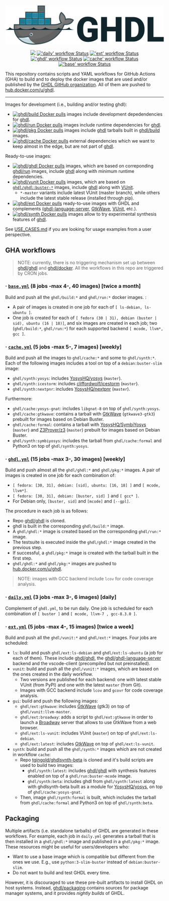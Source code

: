 <p align="center">
  <img src="./logo.png"/>
</p>

<p align="center">
<!--
  <a title="Read the Docs" href="http://ghdl.readthedocs.io"><img src="https://img.shields.io/readthedocs/ghdl.svg?longCache=true&style=flat-square&logo=read-the-docs&logoColor=e8ecef"></a><!--
  -->
  <a title="Join the chat at https://gitter.im/ghdl1/Lobby" href="https://gitter.im/ghdl1/Lobby?utm_source=badge&utm_medium=badge&utm_campaign=pr-badge&utm_content=badge"><img src="https://img.shields.io/badge/chat-on%20gitter-4db797.svg?longCache=true&style=flat-square&logo=gitter&logoColor=e8ecef"></a><!--
  -->
  <a title="'daily' workflow Status" href="https://github.com/ghdl/docker/actions?query=workflow%3Adaily"><img alt="'daily' workflow Status" src="https://img.shields.io/github/workflow/status/ghdl/docker/daily?longCache=true&style=flat-square&label=daily"></a><!--
  -->
  <a title="'ext' workflow Status" href="https://github.com/ghdl/docker/actions?query=workflow%3Aext"><img alt="'ext' workflow Status" src="https://img.shields.io/github/workflow/status/ghdl/docker/ext?longCache=true&style=flat-square&label=ext"></a><!--
  -->
  <a title="'ghdl' workflow Status" href="https://github.com/ghdl/docker/actions?query=workflow%3Aghdl"><img alt="'ghdl' workflow Status" src="https://img.shields.io/github/workflow/status/ghdl/docker/ghdl?longCache=true&style=flat-square&label=ghdl"></a><!--
  -->
  <a title="'cache' workflow Status" href="https://github.com/ghdl/docker/actions?query=workflow%3Acache"><img alt="'cache' workflow Status" src="https://img.shields.io/github/workflow/status/ghdl/docker/cache?longCache=true&style=flat-square&label=cache"></a><!--
  -->
  <a title="'base' workflow Status" href="https://github.com/ghdl/docker/actions?query=workflow%3Abase"><img alt="'base' workflow Status" src="https://img.shields.io/github/workflow/status/ghdl/docker/base?longCache=true&style=flat-square&label=base"></a><!--
  -->
</p>

This repository contains scripts and YAML workflows for GitHub Actions (GHA) to build and to deploy the docker images that are used and/or published by the [GHDL GitHub organization](https://github.com/ghdl). All of them are pushed to [hub.docker.com/u/ghdl](https://cloud.docker.com/u/ghdl/repository/list).

----

Images for development (i.e., building and/or testing ghdl):

- [![ghdl/build Docker pulls](https://img.shields.io/docker/pulls/ghdl/build?label=ghdl%2Fbuild&style=flat-square)](https://hub.docker.com/r/ghdl/build) images include development depedendencies for [ghdl](https://github.com/ghdl/ghdl).
- [![ghdl/run Docker pulls](https://img.shields.io/docker/pulls/ghdl/run?label=ghdl%2Frun&style=flat-square)](https://hub.docker.com/r/ghdl/run) images include runtime dependencies for [ghdl](https://github.com/ghdl/ghdl).
- [![ghdl/pkg Docker pulls](https://img.shields.io/docker/pulls/ghdl/pkg?label=ghdl%2Fpkg&style=flat-square)](https://hub.docker.com/r/ghdl/pkg) images include [ghdl](https://github.com/ghdl/ghdl) tarballs built in [ghdl/build](https://hub.docker.com/r/ghdl/build/tags) images.
- [![ghdl/cache Docker pulls](https://img.shields.io/docker/pulls/ghdl/cache?label=ghdl%2Fcache&style=flat-square)](https://hub.docker.com/r/ghdl/cache) external dependencies which we want to keep almost in the edge, but are not part of [ghdl](https://github.com/ghdl/ghdl).

Ready-to-use images:

- [![ghdl/ghdl Docker pulls](https://img.shields.io/docker/pulls/ghdl/ghdl?label=ghdl%2Fghdl&style=flat-square)](https://hub.docker.com/r/ghdl/ghdl) images, which are based on correponding [ghdl/run](https://hub.docker.com/r/ghdl/run/tags) images, include [ghdl](https://github.com/ghdl/ghdl) along with minimum runtime dependencies.
- [![ghdl/vunit Docker pulls](https://img.shields.io/docker/pulls/ghdl/vunit?label=ghdl%2Fvunit&style=flat-square)](https://hub.docker.com/r/ghdl/vunit) images, which are based on [`ghdl/ghdl:buster-*`](https://hub.docker.com/r/ghdl/ghdl/tags) images, include [ghdl](https://github.com/ghdl/ghdl) along with [VUnit](https://vunit.github.io/).
  - `*-master` variants include latest VUnit (master branch), while others include the latest stable release (installed through pip).
- [![ghdl/ext Docker pulls](https://img.shields.io/docker/pulls/ghdl/ext?label=ghdl%2Fext&style=flat-square)](https://hub.docker.com/r/ghdl/ext/tags) ready-to-use images with GHDL and complements ([ghdl-language-server](https://github.com/ghdl/ghdl-language-server), [GtkWave](http://gtkwave.sourceforge.net/), [VUnit](https://vunit.github.io/), etc.).
- [![ghdl/synth Docker pulls](https://img.shields.io/docker/pulls/ghdl/synth?label=ghdl%2Fsynth&style=flat-square)](https://hub.docker.com/r/ghdl/synth) images allow to try experimental synthesis features of [ghdl](https://github.com/ghdl/ghdl).

See [USE_CASES.md](./USE_CASES.md) if you are looking for usage examples from a user perspective.

## GHA workflows

> NOTE: currently, there is no triggering mechanism set up between [ghdl/ghdl](https://github.com/ghdl/ghdl) and [ghdl/docker](https://github.com/ghdl/docker). All the workflows in this repo are triggered by CRON jobs.

### · [`base.yml`](.github/workflows/base.yml) (8 jobs -max 4-, 40 images) [twice a month]

Build and push all the `ghdl/build:*` and `ghdl/run:*` docker images. :

- A pair of images is created in one job for each of `[ ls-debian, ls-ubuntu ]`.
- One job is created for each of `[ fedora (30 | 31), debian (buster | sid), ubuntu (16 | 18)]`, and six images are created in each job; two (`ghdl/build:*`, `ghdl/run:*`) for each supported backend `[ mcode, llvm*, gcc ]`.

### · [`cache.yml`](.github/workflows/cache.yml) (5 jobs -max 5-, 7 images) [weekly]

Build and push all the images to `ghdl/cache:*` and some to `ghdl/synth:*`. Each of the following images includes a tool on top of a `debian:buster-slim` image:

- `ghdl/synth:yosys`: includes [YosysHQ/yosys](https://github.com/YosysHQ/yosys) (`master`).
- `ghdl/synth:icestorm`: includes [cliffordwolf/icestorm](https://github.com/cliffordwolf/icestorm) (`master`).
- `ghdl/synth:nextpnr`: includes [YosysHQ/nextpnr](https://github.com/YosysHQ/nextpnr) (`master`).

Furthermore:

- `ghdl/cache:yosys-gnat`: includes `libgnat-8` on top of `ghdl/synth:yosys`.
- `ghdl/cache:gtkwave`: contains a tarball with [GtkWave](http://gtkwave.sourceforge.net/) (`gtkwave3-gtk3`) prebuilt for images based on Debian Buster.
- `ghdl/cache:formal`: contains a tarball with [YosysHQ/SymbiYosys](https://github.com/YosysHQ/SymbiYosys) (`master`) and [Z3Prover/z3](https://github.com/Z3Prover/z3) (`master`) prebuilt for images based on Debian Buster.
- `ghdl/synth:symbiyosys`: includes the tarball from `ghdl/cache:formal` and Python3 on top of `ghdl/synth:yosys`.

### · [`ghdl.yml`](.github/workflows/ghdl.yml) (15 jobs -max 3-, 30 images) [weekly]

Build and push almost all the `ghdl/ghdl:*` and `ghdl/pkg:*` images. A pair of images is created in one job for each combination of:

- `[ fedora: [30, 31], debian: [sid], ubuntu: [16, 18] ]` and `[ mcode, llvm*]`.
- `[ fedora: [30, 31], debian: [buster, sid] ]` and `[ gcc* ]`.
- For Debian only, `[buster, sid]` and `[mcode]` and `[--gpl]`.

The procedure in each job is as follows:

- Repo [ghdl/ghdl](https://github.com/ghdl/ghdl) is cloned.
- ghdl is built in the corresponding `ghdl/build:*` image.
- A `ghdl/ghdl:*` image is created based on the corresponding `ghdl/run:*` image.
- The testsuite is executed inside the `ghdl/ghdl:*` image created in the previous step.
- If successful, a `ghdl/pkg:*` image is created with the tarball built in the first step.
- `ghdl/ghdl:*` and `ghdl/pkg:*` images are pushed to [hub.docker.com/u/ghdl](https://cloud.docker.com/u/ghdl/repository/list).

> NOTE: images with GCC backend include `lcov` for code coverage analysis.

### · [`daily.yml`](.github/workflows/daily.yml) (3 jobs -max 3-, 6 images) [daily]

Complement of `ghdl.yml`, to be run daily. One job is scheduled for each combination of `[ buster ]` and `[ mcode, llvm-7 , gcc-8.3.0 ]`.

### · [`ext.yml`](.github/workflows/ext.yml) (5 jobs -max 4-, 15 images) [twice a week]

Build and push all the `ghdl/vunit:*` and `ghdl/ext:*` images. Four jobs are scheduled:

- `ls`: build and push `ghdl/ext:ls-debian` and `ghdl/ext:ls-ubuntu` (a job for each of them). These include [ghdl/ghdl](https://github.com/ghdl/ghdl), the [ghdl/ghdl-language-server](https://github.com/ghdl/ghdl-language-server) backend and the vscode-client (precompiled but not preinstalled).
- `vunit`: build and push all the `ghdl/vunit:*` images, which are based on the ones created in the daily workflow.
  - Two versions are published for each backend: one with latest stable VUnit (from PyPI) and one with the latest `master` (from Git).
  - Images with GCC backend include `lcov` and `gcovr` for code coverage analysis.
- `gui`: build and push the following images:
  - `ghdl/ext:gtkwave`: includes [GtkWave](http://gtkwave.sourceforge.net/) (gtk3) on top of `ghdl/vunit:llvm-master`.
  - `ghdl/ext:broadway`: adds a script to `ghdl/ext:gtkwave` in order to launch a [Broadway](https://developer.gnome.org/gtk3/stable/gtk-broadway.html) server that allows to use GtkWave from a web browser.
  - `ghdl/ext:ls-vunit`: includes VUnit (`master`) on top of `ghdl/ext:ls-debian`.
  - `ghdl/ext:latest`: includes [GtkWave](http://gtkwave.sourceforge.net/) on top of `ghdl/ext:ls-vunit`.
- `synth`: build and push all the `ghdl/synth:*` images which are not created in workflow `cache`:
  - Repo [tgingold/ghdlsynth-beta](https://github.com/tgingold/ghdlsynth-beta) is cloned and it's build scripts are used to build two images:
    - `ghdl/synth:latest`: includes [ghdl/ghdl](https://github.com/ghdl/ghdl) with synthesis features enabled on top of a `ghdl/run:buster-mcode` image.
    - `ghdl/synth:beta`: includes ghdl from `ghdl/synth:latest` along with ghdlsynth-beta built as a module for [YosysHQ/yosys](https://github.com/YosysHQ/yosys), on top of `ghdl/cache:yosys-gnat`.
  - Then, image `ghdl/synth:formal` is built, which includes the tarball from `ghdl/cache:formal` and Python3 on top of `ghdl/synth:beta`.

## Packaging

Multiple artifacts (i.e. standalone tarballs) of GHDL are generated in these workflows. For example, each job in `daily.yml` generates a tarball that is then installed in a `ghdl/ghdl:*` image and published in a `ghdl/pkg:*` image. These resources might be useful for users/developers who:

- Want to use a base image which is compatible but different from the ones we use. E.g., use `python:3-slim-buster` instead of `debian:buster-slim`.
- Do not want to build and test GHDL every time.

However, it is discouraged to use these pre-built artifacts to install GHDL on host systems. Instead, [ghdl/packaging](https://github.com/ghdl/packaging) contains sources for package manager systems, and it provides *nightly builds* of GHDL.
